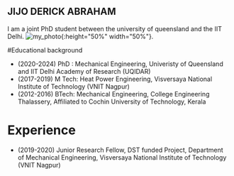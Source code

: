 ## JIJO DERICK ABRAHAM

I am a joint PhD student between the university of queensland and the IIT Delhi.
![my_photo](images/Jijo_cropped.png){:height="50%" width="50%"}.  

#Educational background
- (2020-2024) PhD : Mechanical Engineering, Univeristy of Queensland and IIT Delhi Academy of Research (UQIDAR)
- (2017-2019) M Tech: Heat Power Engineering, Visversaya National Institute of Technology (VNIT Nagpur)
- (2012-2016) BTech: Mechanical Engineering, College Engineering Thalassery, Affiliated to Cochin University of Technology, Kerala

# Experience
- (2019-2020) Junior Research Fellow, DST funded Project,  Department of Mechanical Engineering, Visversaya National Institute of Technology (VNIT Nagpur)